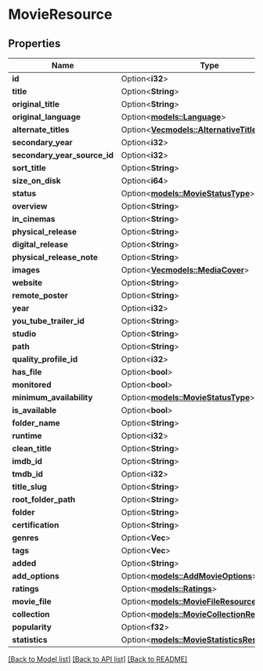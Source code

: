 # MovieResource

## Properties

Name | Type | Description | Notes
------------ | ------------- | ------------- | -------------
**id** | Option<**i32**> |  | [optional]
**title** | Option<**String**> |  | [optional]
**original_title** | Option<**String**> |  | [optional]
**original_language** | Option<[**models::Language**](Language.md)> |  | [optional]
**alternate_titles** | Option<[**Vec<models::AlternativeTitleResource>**](AlternativeTitleResource.md)> |  | [optional]
**secondary_year** | Option<**i32**> |  | [optional]
**secondary_year_source_id** | Option<**i32**> |  | [optional]
**sort_title** | Option<**String**> |  | [optional]
**size_on_disk** | Option<**i64**> |  | [optional]
**status** | Option<[**models::MovieStatusType**](MovieStatusType.md)> |  | [optional]
**overview** | Option<**String**> |  | [optional]
**in_cinemas** | Option<**String**> |  | [optional]
**physical_release** | Option<**String**> |  | [optional]
**digital_release** | Option<**String**> |  | [optional]
**physical_release_note** | Option<**String**> |  | [optional]
**images** | Option<[**Vec<models::MediaCover>**](MediaCover.md)> |  | [optional]
**website** | Option<**String**> |  | [optional]
**remote_poster** | Option<**String**> |  | [optional]
**year** | Option<**i32**> |  | [optional]
**you_tube_trailer_id** | Option<**String**> |  | [optional]
**studio** | Option<**String**> |  | [optional]
**path** | Option<**String**> |  | [optional]
**quality_profile_id** | Option<**i32**> |  | [optional]
**has_file** | Option<**bool**> |  | [optional]
**monitored** | Option<**bool**> |  | [optional]
**minimum_availability** | Option<[**models::MovieStatusType**](MovieStatusType.md)> |  | [optional]
**is_available** | Option<**bool**> |  | [optional]
**folder_name** | Option<**String**> |  | [optional]
**runtime** | Option<**i32**> |  | [optional]
**clean_title** | Option<**String**> |  | [optional]
**imdb_id** | Option<**String**> |  | [optional]
**tmdb_id** | Option<**i32**> |  | [optional]
**title_slug** | Option<**String**> |  | [optional]
**root_folder_path** | Option<**String**> |  | [optional]
**folder** | Option<**String**> |  | [optional]
**certification** | Option<**String**> |  | [optional]
**genres** | Option<**Vec<String>**> |  | [optional]
**tags** | Option<**Vec<i32>**> |  | [optional]
**added** | Option<**String**> |  | [optional]
**add_options** | Option<[**models::AddMovieOptions**](AddMovieOptions.md)> |  | [optional]
**ratings** | Option<[**models::Ratings**](Ratings.md)> |  | [optional]
**movie_file** | Option<[**models::MovieFileResource**](MovieFileResource.md)> |  | [optional]
**collection** | Option<[**models::MovieCollectionResource**](MovieCollectionResource.md)> |  | [optional]
**popularity** | Option<**f32**> |  | [optional]
**statistics** | Option<[**models::MovieStatisticsResource**](MovieStatisticsResource.md)> |  | [optional]

[[Back to Model list]](../README.md#documentation-for-models) [[Back to API list]](../README.md#documentation-for-api-endpoints) [[Back to README]](../README.md)


